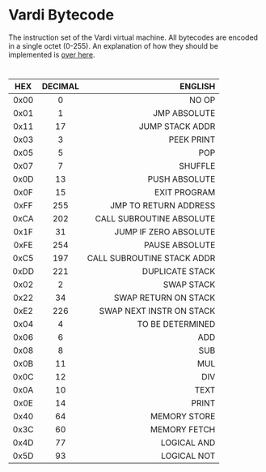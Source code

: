 # Vardi Bytecode
The instruction set of the Vardi virtual machine.
All bytecodes are encoded in a single octet (0-255).
An explanation of how they should be implemented is [over here](https://github.com/vardivm/plans/blob/master/INTERPRET.md).

# 
| HEX | DECIMAL | ENGLISH |
| :---: | :---: | ---: |
| 0x00 | 0 | NO OP |
| 0x01 | 1 | JMP ABSOLUTE |
| 0x11 | 17 | JUMP STACK ADDR |
| 0x03 | 3 | PEEK PRINT |
| 0x05 | 5 | POP |
| 0x07 | 7 | SHUFFLE |
| 0x0D | 13 | PUSH ABSOLUTE |
| 0x0F | 15 | EXIT PROGRAM |
| 0xFF | 255 | JMP TO RETURN ADDRESS |
| 0xCA | 202 | CALL SUBROUTINE ABSOLUTE |
| 0x1F | 31 | JUMP IF ZERO ABSOLUTE |
| 0xFE | 254 | PAUSE ABSOLUTE |
| 0xC5 | 197 | CALL SUBROUTINE STACK ADDR |
| 0xDD | 221 | DUPLICATE STACK |
| 0x02 | 2 | SWAP STACK |
| 0x22 | 34 | SWAP RETURN ON STACK |
| 0xE2 | 226 | SWAP NEXT INSTR ON STACK |
| 0x04 | 4 | TO BE DETERMINED |
| 0x06 | 6 | ADD |
| 0x08 | 8 | SUB |
| 0x0B | 11 | MUL |
| 0x0C | 12 | DIV |
| 0x0A | 10 | TEXT | 
| 0x0E | 14 | PRINT |
| 0x40 | 64 | MEMORY STORE |
| 0x3C | 60 | MEMORY FETCH |
| 0x4D | 77 | LOGICAL AND |
| 0x5D | 93 | LOGICAL NOT | 




